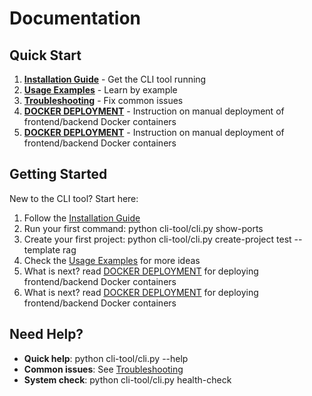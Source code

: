 # Documentation

## Quick Start

1. **[Installation Guide](installation.md)** - Get the CLI tool running
2. **[Usage Examples](usage.md)** - Learn by example
3. **[Troubleshooting](troubleshooting.md)** - Fix common issues
4. **[DOCKER DEPLOYMENT](DOCKER_DEPLOYMENT.md)** - Instruction on manual deployment of frontend/backend Docker containers
4. **[DOCKER DEPLOYMENT](DOCKER_DEPLOYMENT.md)** - Instruction on manual deployment of frontend/backend Docker containers

## Getting Started

New to the CLI tool? Start here:

1. Follow the [Installation Guide](installation.md)
2. Run your first command: python cli-tool/cli.py show-ports
3. Create your first project: python cli-tool/cli.py create-project test --template rag
4. Check the [Usage Examples](usage.md) for more ideas
5. What is next? read [DOCKER DEPLOYMENT](DOCKER_DEPLOYMENT.md) for deploying frontend/backend Docker containers
5. What is next? read [DOCKER DEPLOYMENT](DOCKER_DEPLOYMENT.md) for deploying frontend/backend Docker containers

## Need Help?

- **Quick help**: python cli-tool/cli.py --help
- **Common issues**: See [Troubleshooting](troubleshooting.md)
- **System check**: python cli-tool/cli.py health-check
